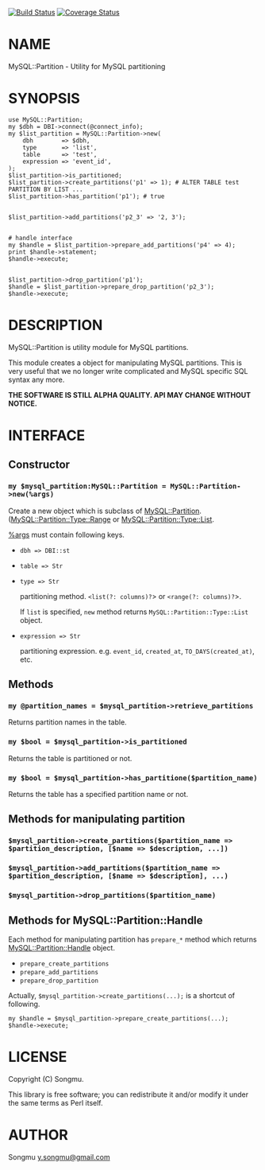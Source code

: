 [![Build Status](https://travis-ci.org/Songmu/p5-MySQL-Partition.png?branch=master)](https://travis-ci.org/Songmu/p5-MySQL-Partition) [![Coverage Status](https://coveralls.io/repos/Songmu/p5-MySQL-Partition/badge.png?branch=master)](https://coveralls.io/r/Songmu/p5-MySQL-Partition?branch=master)
# NAME

MySQL::Partition - Utility for MySQL partitioning

# SYNOPSIS

    use MySQL::Partition;
    my $dbh = DBI->connect(@connect_info);
    my $list_partition = MySQL::Partition->new(
        dbh        => $dbh,
        type       => 'list',
        table      => 'test',
        expression => 'event_id',
    );
    $list_partition->is_partitioned;
    $list_partition->create_partitions('p1' => 1); # ALTER TABLE test PARTITION BY LIST ...
    $list_partition->has_partition('p1'); # true
    

    $list_partition->add_partitions('p2_3' => '2, 3');
    

    # handle interface
    my $handle = $list_partition->prepare_add_partitions('p4' => 4);
    print $handle->statement;
    $handle->execute;
    

    $list_partition->drop_partition('p1');
    $handle = $list_partition->prepare_drop_partition('p2_3');
    $handle->execute;

# DESCRIPTION

MySQL::Partition is utility module for MySQL partitions.

This module creates a object for manipulating MySQL partitions.
This is very useful that we no longer write complicated and MySQL specific SQL syntax any more.

__THE SOFTWARE IS STILL ALPHA QUALITY. API MAY CHANGE WITHOUT NOTICE.__

# INTERFACE

## Constructor

### `my $mysql_partition:MySQL::Partition = MySQL::Partition->new(%args)`

Create a new object which is subclass of [MySQL::Partition](http://search.cpan.org/perldoc?MySQL::Partition).
([MySQL::Partition::Type::Range](http://search.cpan.org/perldoc?MySQL::Partition::Type::Range) or [MySQL::Partition::Type::List](http://search.cpan.org/perldoc?MySQL::Partition::Type::List).

[%args](http://search.cpan.org/perldoc?%args) must contain following keys.

- `dbh => DBI::st`
- `table => Str`
- `type => Str`

    partitioning method. `<list(?: columns)?`\> or `<range(?: columns)?`\>.

    If `list` is specified, `new` method returns `MySQL::Partition::Type::List` object.

- `expression => Str`

    partitioning expression. e.g. `event_id`, `created_at`, `TO_DAYS(created_at)`, etc.

## Methods

### `my @partition_names = $mysql_partition->retrieve_partitions`

Returns partition names in the table.

### `my $bool = $mysql_partition->is_partitioned`

Returns the table is partitioned or not.

### `my $bool = $mysql_partition->has_partitione($partition_name)`

Returns the table has a specified partition name or not.

## Methods for manipulating partition

### `$mysql_partition->create_partitions($partition_name => $partition_description, [$name => $description, ...])`

### `$mysql_partition->add_partitions($partition_name => $partition_description, [$name => $description], ...)`

### `$mysql_partition->drop_partitions($partition_name)`

## Methods for MySQL::Partition::Handle

Each method for manipulating partition has `prepare_*` method which returns [MySQL::Partition::Handle](http://search.cpan.org/perldoc?MySQL::Partition::Handle) object.

- `prepare_create_partitions`
- `prepare_add_partitions`
- `prepare_drop_partition`

Actually, `$mysql_partition->create_partitions(...);` is a shortcut of following.

    my $handle = $mysql_partition->prepare_create_partitions(...);
    $handle->execute;

# LICENSE

Copyright (C) Songmu.

This library is free software; you can redistribute it and/or modify
it under the same terms as Perl itself.

# AUTHOR

Songmu <y.songmu@gmail.com>
